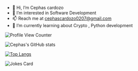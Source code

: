- 👋 Hi, I’m Cephas cardozo
- 👀 I’m interested in Software Development
- 📫 Reach me at cephascardozo0207@gmail.com
- 🌱 I’m currently learning about Crypto , Python development

![Profile View Counter](https://komarev.com/ghpvc/?username=cephascardozo)

![Cephas's GitHub stats](https://github-readme-stats.vercel.app/api?username=cephascardozo&show_icons=true&theme=dark)

[![Top Langs](https://github-readme-stats.vercel.app/api/top-langs/?username=cephascardozo&show_icons=true&theme=dark)](https://github.com/cephascardozo/github-readme-stats)

![Jokes Card](https://readme-jokes.vercel.app/api)

